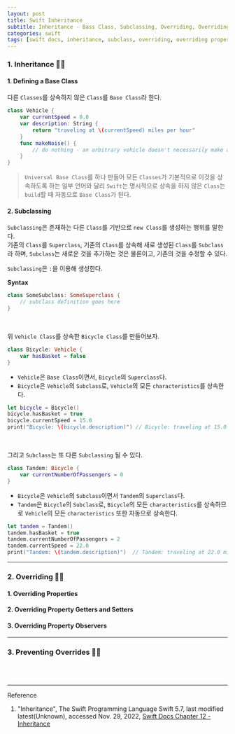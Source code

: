 ```yaml
---
layout: post
title: Swift Inheritance
subtitle: Inheritance - Bass Class, Subclassing, Overriding, Overriding Properties, Overriding Property Observers, Prevent Overrides
categories: swift
tags: [swift docs, inheritance, subclass, overriding, overriding property observer, prevent override]
---
```


### 1. Inheritance 👩‍💻

#### 1. Defining a Base Class

다른 `Classes`를 상속하지 않은 `Class`를 `Base Class`라 한다.

```swift
class Vehicle {
    var currentSpeed = 0.0
    var description: String {
        return "traveling at \(currentSpeed) miles per hour"
    }
    func makeNoise() {
        // do nothing - an arbitrary vehicle doesn't necessarily make a noise
    }
}
```

> `Universal Base Class`를 하나 만들어 모든 `Classes`가 기본적으로 이것을 상속하도록 하는 일부 언어와 달리
> `Swift`는 명시적으로 상속을 하지 않은 `Class`는 `build`할 때 자동으로 `Base Class`가 된다.

#### 2. Subclassing

`Subclassing`은 존재하는 다른 `Class`를 기반으로 `new Class`를 생성하는 행위를 말한다.  
기존의 `Class`를 `Superclass`, 기존의 `Class`를 상속해 새로 생성된 `Class`를 `Subclass`라 하며, 
`Subclass`는 새로운 것을 추가하는 것은 물론이고, 기존의 것을 수정할 수 있다.

`Subclassing`은 `:`을 이용해 생성한다.

__Syntax__

```swift
class SomeSubclass: SomeSuperclass {
    // subclass definition goes here
}
```

<br>

위 `Vehicle Class`를 상속한 `Bicycle Class`를 만들어보자. 

```swift
class Bicycle: Vehicle {
    var hasBasket = false
}
```

- `Vehicle`은 `Base Class`이면서, `Bicycle`의 `Superclass`다.
- `Bicycle`은 `Vehicle`의 `Subclass`로, `Vehicle`의 모든 `characteristics`를 상속한다.

```swift
let bicycle = Bicycle()
bicycle.hasBasket = true
bicycle.currentSpeed = 15.0
print("Bicycle: \(bicycle.description)") // Bicycle: traveling at 15.0 miles per hour
```
 
<br>

그리고 `Subclass`는 또 다른 `Subclassing` 될 수 있다.

```swift
class Tandem: Bicycle {
    var currentNumberOfPassengers = 0
}
```

- `Bicycle`은 `Vehicle`의 `Subclass`이면서 `Tandem`의 `Superclass`다.
- `Tandem`은 `Bicycle`의 `Subclass`로, `Bicycle`의 모든 `characteristics`를 상속하므로 
  `Vehicle`의 모든 `characteristics` 또한 자동으로 상속한다.

```swift
let tandem = Tandem()
tandem.hasBasket = true
tandem.currentNumberOfPassengers = 2
tandem.currentSpeed = 22.0
print("Tandem: \(tandem.description)")  // Tandem: traveling at 22.0 miles per hour
```

---

### 2. Overriding 👩‍💻

#### 1. Overriding Properties

#### 2. Overriding Property Getters and Setters

#### 3. Overriding Property Observers

---

### 3. Preventing Overrides 👩‍💻

<br><br>

---
Reference

1. "Inheritance", The Swift Programming Language Swift 5.7, last modified latest(Unknown), accessed Nov. 29, 2022, [Swift Docs Chapter 12 - Inheritance](https://docs.swift.org/swift-book/LanguageGuide/Inheritance.html)